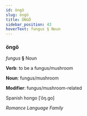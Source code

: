 ```yaml
---
id: öngö
slug: öngö
title: ÖNGÖ
sidebar_position: 43
hoverText: fungus § Noun
---
```


### öngö

*fungus* **§** Noun

**Verb**: to be a fungus/mushroom

**Noun**: fungus/mushroom

**Modifier**: fungus/mushroom-related

Spanish hongo [ˈõŋ.ɡo]

*Romance Language Family*